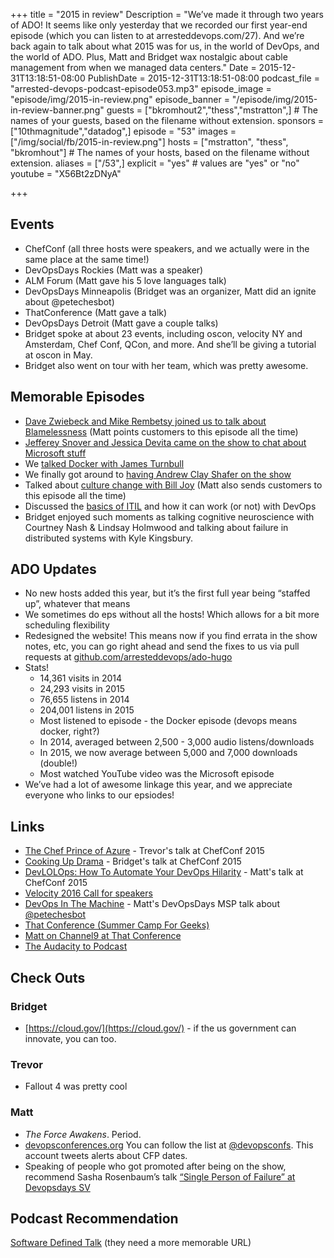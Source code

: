 +++
title = "2015 in review"
Description = "We’ve made it through two years of ADO! It seems like only yesterday that we recorded our first year-end episode (which you can listen to at arresteddevops.com/27). And we’re back again to talk about what 2015 was for us, in the world of DevOps, and the world of ADO. Plus, Matt and Bridget wax nostalgic about cable management from when we managed data centers."
Date = 2015-12-31T13:18:51-08:00
PublishDate = 2015-12-31T13:18:51-08:00
podcast_file = "arrested-devops-podcast-episode053.mp3"
episode_image = "episode/img/2015-in-review.png"
episode_banner = "/episode/img/2015-in-review-banner.png"
guests = ["bkromhout2","thess","mstratton",] # The names of your guests, based on the filename without extension.
sponsors = ["10thmagnitude","datadog",]
episode = "53"
images = ["/img/social/fb/2015-in-review.png"]
hosts = ["mstratton", "thess", "bkromhout"] # The names of your hosts, based on the filename without extension.
aliases = ["/53",]
explicit = "yes" # values are "yes" or "no"
youtube = "X56Bt2zDNyA"

+++
## Events

- ChefConf (all three hosts were speakers, and we actually were in the same place at the same time!)
- DevOpsDays Rockies (Matt was a speaker)
- ALM Forum (Matt gave his 5 love languages talk)
- DevOpsDays Minneapolis (Bridget was an organizer, Matt did an ignite about @petechesbot)
- ThatConference (Matt gave a talk)
- DevOpsDays Detroit (Matt gave a couple talks)
- Bridget spoke at about 23 events, including oscon, velocity NY and Amsterdam, Chef Conf, QCon, and more. And she’ll be giving a tutorial at oscon in May.
- Bridget also went on tour with her team, which was pretty awesome.

## Memorable Episodes
- [Dave Zwiebeck and Mike Rembetsy joined us to talk about Blamelessness](https://www.arresteddevops.com/blameless/) (Matt points customers to this episode all the time)
- [Jefferey Snover and Jessica Devita came on the show to chat about Microsoft stuff](https://www.arresteddevops.com/microsoft-devops/)
- We [talked Docker with James Turnbull](https://www.arresteddevops.com/docker/)
- We finally got around to [having Andrew Clay Shafer on the show](https://www.arresteddevops.com/eating-sushi-with-andrew-clay-shafer/)
- Talked about [culture change with Bill Joy](https://www.arresteddevops.com/devops-culture-change/) (Matt also sends customers to this episode all the time)
- Discussed the [basics of ITIL](https://www.arresteddevops.com/itil/) and how it can work (or not) with DevOps
- Bridget enjoyed such moments as talking cognitive neuroscience with Courtney Nash & Lindsay Holmwood and talking about failure in distributed systems with Kyle Kingsbury.

## ADO Updates

- No new hosts added this year, but it’s the first full year being “staffed up”, whatever that means
- We sometimes do eps without all the hosts! Which allows for a bit more scheduling flexibility
- Redesigned the website! This means now if you find errata in the show notes, etc, you can go right ahead and send the fixes to us via pull requests at [github.com/arresteddevops/ado-hugo](https://github.com/arresteddevops/ado-hugo)
- Stats!
  - 14,361 visits in 2014
  - 24,293 visits in 2015
  - 76,655 listens in 2014
  - 204,001 listens in 2015
  - Most listened to episode - the Docker episode (devops means docker, right?)
  - In 2014, averaged between 2,500 - 3,000 audio listens/downloads
  - In 2015, we now average between 5,000 and 7,000 downloads (double!)
  - Most watched YouTube video was the Microsoft episode
- We’ve had a lot of awesome linkage this year, and we appreciate everyone who links to our epsiodes!

## Links

- [The Chef Prince of Azure](https://www.youtube.com/watch?v=6EQTbrw4OyM) - Trevor's talk at ChefConf 2015
- [Cooking Up Drama](https://www.youtube.com/watch?v=8fcDZB-QMRA) - Bridget's talk at ChefConf 2015
- [DevLOLOps: How To Automate Your DevOps Hilarity](https://www.youtube.com/watch?v=belZrPL6-pA) - Matt's talk at ChefConf 2015
- [Velocity 2016 Call for speakers](http://conferences.oreilly.com/velocity/devops-web-performance-ca/public/cfp/430)
- [DevOps In The Machine](http://www.devopsdays.org/events/2015-minneapolis/proposals/DevOps%20in%20the%20Machine/) - Matt's DevOpsDays MSP talk about [@petechesbot](https://twitter.com/petechesbot)
- [That Conference (Summer Camp For Geeks)](https://www.thatconference.com/)
- [Matt on Channel9 at That Conference](https://channel9.msdn.com/Events/Seth-on-the-Road/That-Conference-2015/T009)
- [The Audacity to Podcast](http://www.theaudacitytopodcast.com)

## Check Outs

### Bridget
- [https://cloud.gov/](https://cloud.gov/) - if the us government can innovate, you can too.

### Trevor
- Fallout 4 was pretty cool

### Matt
- *The Force Awakens*. Period.
- [devopsconferences.org](http://devopsconferences.org/) You can follow the list at [@devopsconfs](https://twitter.com/devopsconfs). This account tweets alerts about CFP dates.
- Speaking of people who got promoted after being on the show, recommend Sasha Rosenbaum’s talk [“Single Person of Failure” at Devopsdays SV](https://www.youtube.com/watch?v=IUoEiDT1nXY)

## Podcast Recommendation
[Software Defined Talk](http://cote.io/podcasts/sdt/) (they need a more memorable URL)
